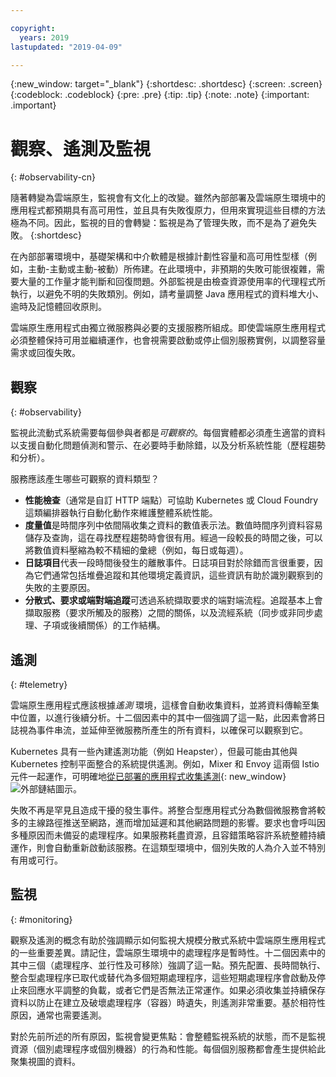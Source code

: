 ```yaml
---

copyright:
  years: 2019
lastupdated: "2019-04-09"

---
```


{:new_window: target="_blank"}
{:shortdesc: .shortdesc}
{:screen: .screen}
{:codeblock: .codeblock}
{:pre: .pre}
{:tip: .tip}
{:note: .note}
{:important: .important}

# 觀察、遙測及監視
{: #observability-cn}

隨著轉變為雲端原生，監視會有文化上的改變。雖然內部部署及雲端原生環境中的應用程式都預期具有高可用性，並且具有失敗復原力，但用來實現這些目標的方法極為不同。因此，監視的目的會轉變：監視是為了管理失敗，而不是為了避免失敗。
{:shortdesc}

在內部部署環境中，基礎架構和中介軟體是根據計劃性容量和高可用性型樣（例如，主動-主動或主動-被動）所佈建。在此環境中，非預期的失敗可能很複雜，需要大量的工作量才能判斷和回復問題。外部監視是由檢查資源使用率的代理程式所執行，以避免不明的失敗類別。例如，請考量調整 Java 應用程式的資料堆大小、逾時及記憶體回收原則。

雲端原生應用程式由獨立微服務與必要的支援服務所組成。即使雲端原生應用程式必須整體保持可用並繼續運作，也會視需要啟動或停止個別服務實例，以調整容量需求或回復失敗。 

## 觀察
{: #observability}

監視此流動式系統需要每個參與者都是*可觀察的*。每個實體都必須產生適當的資料以支援自動化問題偵測和警示、在必要時手動除錯，以及分析系統性能（歷程趨勢和分析）。

服務應該產生哪些可觀察的資料類型？

* **性能檢查**（通常是自訂 HTTP 端點）可協助 Kubernetes 或 Cloud Foundry 這類編排器執行自動化動作來維護整體系統性能。
* **度量值**是時間序列中依間隔收集之資料的數值表示法。數值時間序列資料容易儲存及查詢，這在尋找歷程趨勢時會很有用。經過一段較長的時間之後，可以將數值資料壓縮為較不精細的彙總（例如，每日或每週）。
* **日誌項目**代表一段時間後發生的離散事件。日誌項目對於除錯而言很重要，因為它們通常包括堆疊追蹤和其他環境定義資訊，這些資訊有助於識別觀察到的失敗的主要原因。
* **分散式、要求或端對端追蹤**可透過系統擷取要求的端對端流程。追蹤基本上會擷取服務（要求所觸及的服務）之間的關係，以及流經系統（同步或非同步處理、子項或後續關係）的工作結構。

## 遙測
{: #telemetry}

雲端原生應用程式應該根據*遙測* 環境，這樣會自動收集資料，並將資料傳輸至集中位置，以進行後續分析。十二個因素中的其中一個強調了這一點，此因素會將日誌視為事件串流，並延伸至微服務所產生的所有資料，以確保可以觀察到它。

Kubernetes 具有一些內建遙測功能（例如 Heapster），但最可能由其他與 Kubernetes 控制平面整合的系統提供遙測。例如，Mixer 和 Envoy 這兩個 Istio 元件一起運作，可明確地[從已部署的應用程式收集遙測](https://istio.io/docs/concepts/policies-and-telemetry/){: new_window} ![外部鏈結圖示](../icons/launch-glyph.svg "外部鏈結圖示")。

失敗不再是罕見且造成干擾的發生事件。將整合型應用程式分為數個微服務會將較多的主線路徑推送至網路，進而增加延遲和其他網路問題的影響。要求也會呼叫因多種原因而未備妥的處理程序。如果服務耗盡資源，且容錯策略容許系統整體持續運作，則會自動重新啟動該服務。在這類型環境中，個別失敗的人為介入並不特別有用或可行。

## 監視
{: #monitoring}

觀察及遙測的概念有助於強調顯示如何監視大規模分散式系統中雲端原生應用程式的一些重要差異。請記住，雲端原生環境中的處理程序是暫時性。十二個因素中的其中三個（處理程序、並行性及可移除）強調了這一點。預先配置、長時間執行、整合型處理程序已取代或替代為多個短期處理程序，這些短期處理程序會啟動及停止來回應水平調整的負載，或者它們是否無法正常運作。如果必須收集並持續保存資料以防止在建立及破壞處理程序（容器）時遺失，則遙測非常重要。基於相符性原因，通常也需要遙測。 

對於先前所述的所有原因，監視會變更焦點：會整體監視系統的狀態，而不是監視資源（個別處理程序或個別機器）的行為和性能。每個個別服務都會產生提供給此聚集視圖的資料。


